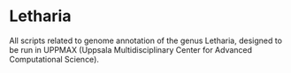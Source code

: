 # Letharia

All scripts related to genome annotation of the genus Letharia, designed to be run in UPPMAX (Uppsala Multidisciplinary Center for Advanced Computational Science).